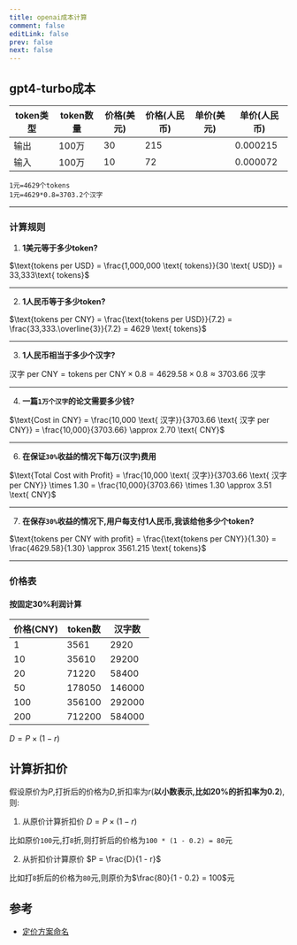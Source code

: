```yaml
---
title: openai成本计算
comment: false
editLink: false
prev: false
next: false
---
```


## gpt4-turbo成本

| token类型 | token数量 | 价格(美元)	 | 价格(人民币) | 单价(美元) | 单价(人民币)  |
|---------|---------|---------|---------|--------|----------|
| 输出      | 100万    | 30      | 215     |        | 0.000215 |
| 输入      | 100万    | 10      | 72      |        | 0.000072 |

    1元=4629个tokens
	1元=4629*0.8=3703.2个汉字

------------

### 计算规则

1. **1美元等于多少token?**

$\text{tokens per USD} = \frac{1,000,000 \text{ tokens}}{30 \text{ USD}} = 33,333\text{ tokens}$

------------

2. **1人民币等于多少token?**

$\text{tokens per CNY} = \frac{\text{tokens per USD}}{7.2} = \frac{33,333.\overline{3}}{7.2} = 4629 \text{ tokens}$

------------

3. **1人民币相当于多少个汉字?**

$\text{汉字 per CNY} = \text{tokens per CNY} \times 0.8 = 4629.58 \times 0.8 \approx 3703.66\text{ 汉字}$

------------

4. **一篇`1万个汉字`的论文需要多少钱?**

$\text{Cost in CNY} = \frac{10,000 \text{ 汉字}}{3703.66 \text{ 汉字 per CNY}} = \frac{10,000}{3703.66} \approx 2.70
\text{ CNY}$

------------

6. **在保证`30%`收益的情况下每万(汉字)费用**

$\text{Total Cost with Profit} = \frac{10,000 \text{ 汉字}}{3703.66 \text{ 汉字 per CNY}} \times 1.30 =
\frac{10,000}{3703.66} \times 1.30 \approx 3.51 \text{ CNY}$

------------

7. **在保存`30%`收益的情况下,用户每支付1人民币,我该给他多少个token?**

$\text{tokens per CNY with profit} = \frac{\text{tokens per CNY}}{1.30} = \frac{4629.58}{1.30} \approx 3561.215 \text{
tokens}$

------------

### 价格表

#### 按固定30%利润计算

| 价格(CNY) | token数 | 汉字数    |
|---------|--------|--------|
| 1       | 3561   | 2920   |
| 10      | 35610  | 29200  |
| 20      | 71220  | 58400  |
| 50      | 178050 | 146000 |
| 100     | 356100 | 292000 |
| 200     | 712200 | 584000 |

$D = P \times (1 - r)$
## 计算折扣价

假设原价为$P$,打折后的价格为$D$,折扣率为$r$(**以小数表示,比如20%的折扣率为0.2**),则:

1. 从原价计算折扣价
$D = P \times (1 - r)$

比如原价`100`元,打`8`折,则打折后的价格为`100 * (1 - 0.2) = 80`元

2. 从折扣价计算原价
$P = \frac{D}{1 - r}$

比如打`8`折后的价格为`80`元,则原价为$\frac{80}{1 - 0.2} = 100$元

## 参考

* [定价方案命名](/Solutions/Standardization/%E5%AE%9A%E4%BB%B7%E5%91%BD%E5%90%8D%E6%96%B9%E6%A1%88.html)

